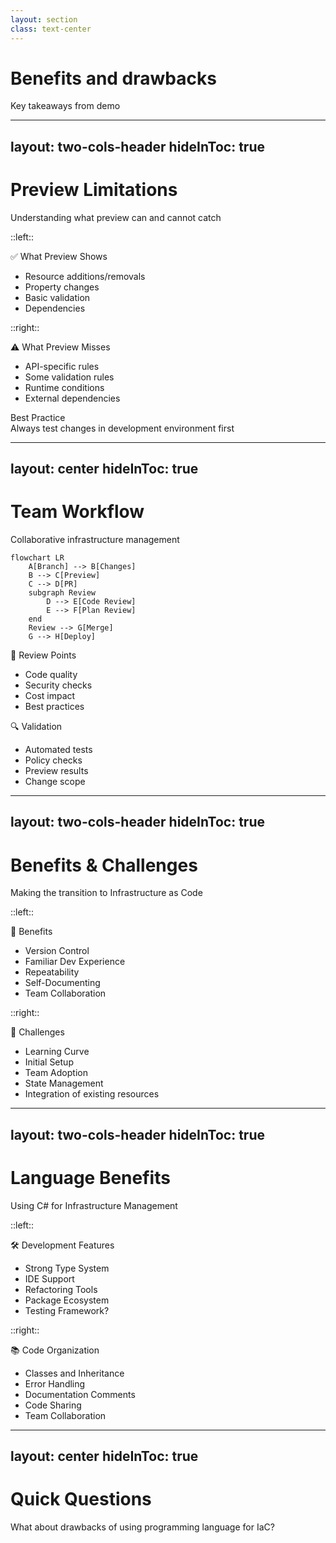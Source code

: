 ```yaml
---
layout: section
class: text-center
---
```


# Benefits and drawbacks

<div class="opacity-80 italic mb-4">
Key takeaways from demo 
</div>

---
layout: two-cols-header
hideInToc: true
---

# Preview Limitations
Understanding what preview can and cannot catch

::left::

<div v-click class="preview-box">
  <div class="text-xl mb-2">✅ What Preview Shows</div>
  <ul class="text-sm">
    <li>Resource additions/removals</li>
    <li>Property changes</li>
    <li>Basic validation</li>
    <li>Dependencies</li>
  </ul>
</div>

::right::

<div v-click class="preview-box">
  <div class="text-xl mb-2">⚠️ What Preview Misses</div>
  <ul class="text-sm">
    <li>API-specific rules</li>
    <li>Some validation rules</li>
    <li>Runtime conditions</li>
    <li>External dependencies</li>
  </ul>
</div>

<div v-click class="mt-8 mx-4 p-4 rounded bg-blue-500 bg-opacity-10">
  <div class="text-center font-bold">Best Practice</div>
  <div class="text-sm text-center mt-2">
    Always test changes in development environment first
  </div>
</div>

<style>
.preview-box {
  @apply p-4 rounded bg-gray-100 bg-opacity-10;
}
</style>

<!--
# Speaker Notes

Setup:
- Preview is powerful but limited
- Understanding boundaries
- Real-world experience

Key Points:
- Shows structural changes
- Misses runtime validation
- Test in dev first

Questions/Engagement:
- "Where might preview fail?"
- "How to handle limitations?"

Next:
- Team processes
-->

---
layout: center
hideInToc: true
---

# Team Workflow
Collaborative infrastructure management

```mermaid {scale: 0.8}
flowchart LR
    A[Branch] --> B[Changes]
    B --> C[Preview]
    C --> D[PR]
    subgraph Review
        D --> E[Code Review]
        E --> F[Plan Review]
    end
    Review --> G[Merge]
    G --> H[Deploy]
```

<div class="grid grid-cols-2 gap-8 mt-8">
  <div v-click class="review-point">
    <div class="text-xl mb-2">👥 Review Points</div>
    <ul class="text-sm">
      <li>Code quality</li>
      <li>Security checks</li>
      <li>Cost impact</li>
      <li>Best practices</li>
    </ul>
  </div>

  <div v-click class="review-point">
    <div class="text-xl mb-2">🔍 Validation</div>
    <ul class="text-sm">
      <li>Automated tests</li>
      <li>Policy checks</li>
      <li>Preview results</li>
      <li>Change scope</li>
    </ul>
  </div>
</div>

<style>
.review-point {
  @apply p-4 rounded bg-gray-100 bg-opacity-10;
}
</style>

<!--
# Speaker Notes

Setup:
- Standard PR process
- Multiple checkpoints
- Team collaboration

Key Points:
- Code review first
- Plan verification
- Automated checks

Questions/Engagement:
- "Similar to your workflow?"
- "What would you check?"

Next:
- Benefits and challenges
-->

---
layout: two-cols-header
hideInToc: true
---

# Benefits & Challenges
Making the transition to Infrastructure as Code

::left::

<div class="space-y-4">
  <div v-click class="benefit">
    <div class="text-xl mb-2">🎯 Benefits</div>
    <ul class="text-sm">
      <li>Version Control</li>
      <li>Familiar Dev Experience</li>
      <li>Repeatability</li>
      <li>Self-Documenting</li>
      <li>Team Collaboration</li>
    </ul>
  </div>
</div>

::right::

<div class="space-y-4">
  <div v-click class="challenge">
    <div class="text-xl mb-2">💪 Challenges</div>
    <ul class="text-sm">
      <li>Learning Curve</li>
      <li>Initial Setup</li>
      <li>Team Adoption</li>
      <li>State Management</li>
      <li>Integration of existing resources</li>
    </ul>
  </div>
</div>

<style>
.benefit {
  @apply p-4 rounded bg-green-500 bg-opacity-10;
}
.challenge {
  @apply p-4 rounded bg-orange-500 bg-opacity-10;
}
</style>

<!--
# Speaker Notes

Start with benefits:
- Each one connects to their dev experience
- Give quick examples for each
- Point out long-term gains

Then challenges:
- Be honest about difficulties
- Not appripriate at every scale
- But show they're manageable
- Most are one-time costs
- Common to all new tech adoption

Key message:
"Benefits compound over time, challenges decrease"

Ask:
"Which benefit interests you most?"
"Which challenge concerns you?"
-->

<!--
# Speaker Notes

Setup:
- Realistic assessment
- Both sides matter
- Trade-offs exist

Key Points:
- Benefits compound
- Challenges decrease
- Team impact

Challenges:
- Talk about difficulties
- Not appripriate at every scale
- Most are one-time costs
- Common to all new tech adoption

Questions/Engagement:
- "Which benefit matters most?"
- "Which challenge concerns you?"

Next:
- Language advantages
-->

---
layout: two-cols-header
hideInToc: true
---

# Language Benefits
Using C# for Infrastructure Management

::left::

<div class="space-y-4">
  <div v-click class="benefit">
    <div class="text-xl mb-2">🛠️ Development Features</div>
    <ul class="text-sm">
      <li>Strong Type System</li>
      <li>IDE Support</li>
      <li>Refactoring Tools</li>
      <li>Package Ecosystem</li>
      <li>Testing Framework?</li>
    </ul>
  </div>
</div>

::right::

<div class="space-y-4">
  <div v-click class="benefit">
    <div class="text-xl mb-2">📚 Code Organization</div>
    <ul class="text-sm">
      <li>Classes and Inheritance</li>
      <li>Error Handling</li>
      <li>Documentation Comments</li>
      <li>Code Sharing</li>
      <li>Team Collaboration</li>
    </ul>
  </div>
</div>

<style>
.benefit {
  @apply p-4 rounded bg-green-500 bg-opacity-10;
}
</style>

<!--
# Speaker Notes

Setup:
- C# advantages
- Developer experience
- Team productivity

Key Points:
- Strong typing helps
- IDE support
- Code organization

Questions/Engagement:
- "Using these features now?"
- "Which help most?"

Next:
- Platform building
-->

---
layout: center
hideInToc: true
---

# Quick Questions

<div class="text-xl space-y-8">
  <div v-click class="question">
    What about drawbacks of using programming language for IaC?
  </div>
</div>

<style>
.question {
  @apply p-4 rounded bg-blue-500 bg-opacity-10 cursor-pointer hover:bg-opacity-20 transition-all;
}
</style>